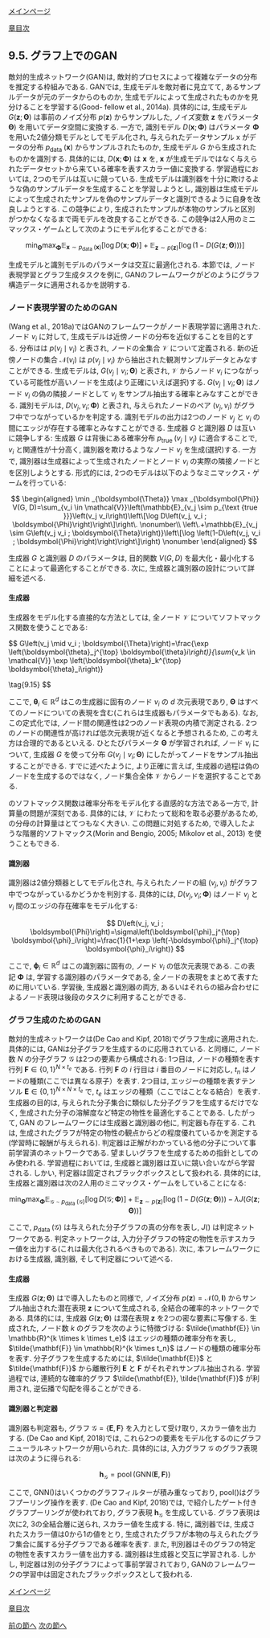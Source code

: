 [メインページ](../../index.markdown)

[章目次](./chap9.md)
## 9.5. グラフ上でのGAN

敵対的生成ネットワーク(GAN)は,
敵対的プロセスによって複雑なデータの分布を推定する枠組みである. GANでは,
生成モデルを敵対者に見立てて,
あるサンプルデータが元のデータからのものか,
生成モデルによって生成されたものかを見分けることを学習する(Good- fellow
et al., 2014a). 具体的には,
生成モデル $G(\mathbf{z} ; \boldsymbol{\Theta})$ は事前のノイズ分布 $p(\mathbf{z})$ からサンプルした,
ノイズ変数 $\mathbf{z}$ をパラメータ $\boldsymbol{\Theta})$ を用いてデータ空間に変換する.
一方で,
識別モデル $D(\mathbf{x} ; \mathbf{\Phi})$ はパラメータ $\mathbf{\Phi}$ を用いた2値分類モデルとしてモデル化され,
与えられたデータサンプル $\mathrm{x}$ がデータの分布 $p_{\text {data }}(\mathbf{x})$ からサンプルされたものか,
生成モデル $G$ から生成されたものかを識別する. 具体的には,
 $D(\mathbf{x} ; \mathbf{\Phi})$ は $\mathbf{x}$ を,
 $\mathbf{x}$ が生成モデルではなく与えられたデータセットから来ている確率を表すスカラー値に変換する.
学習過程においては, 2つのモデルは互いに競っている.
生成モデルは識別器を十分に欺けるような偽のサンプルデータを生成することを学習しようとし,
識別器は生成モデルによって生成されたサンプルを偽のサンプルデータと識別できるように自身を改良しようとする.
この競争により,
生成されたサンプルが本物のサンプルと区別がつかなくなるまで両モデルを改良することができる.
この競争は2人用のミニマックス・ゲームとして次のようにモデル化することができる:

 $$ \min _{\boldsymbol{\Theta}} \max _{\boldsymbol{\Phi}} \mathbb{E}_{\mathbf{x} \sim p_{\text {data }}(\mathbf{x})}[\log D(\mathbf{x} ; \boldsymbol{\Phi})]+\mathbb{E}_{\mathbf{z} \sim p(\mathbf{z})}[\log (1-D(G(\mathbf{z} ; \boldsymbol{\Theta})))]
    \nonumber $$ 

生成モデルと識別モデルのパラメータは交互に最適化される. 本節では,
ノード表現学習とグラフ生成タスクを例に,
GANのフレームワークがどのようにグラフ構造データに適用されるかを説明する.

### ノード表現学習のためのGAN

(Wang et al., 2018a)ではGANのフレームワークがノード表現学習に適用された.
ノード $v_i$ に対して,
生成モデルは近傍ノードの分布を近似することを目的とする.
分布はは $p\left(v_j \mid v_i\right)$ と表され,
ノードの全集合 $\mathcal{V}$ について定義される.
新の近傍ノードの集合 $\mathcal{N}\left(v_i\right)$ は $p\left(v_j \mid v_i\right)$ から抽出された観測サンプルデータとみなすことができる.
生成モデルは,
 $G\left(v_j \mid v_i ; \boldsymbol{\Theta}\right)$ と表され,
 $\mathcal{V}$ からノード $v_i$ につながっている可能性が高いノードを生成(より正確にいえば選択)する.
 $G\left(v_j \mid v_i ; \boldsymbol{\Theta}\right)$ はノード $v_i$ の偽の隣接ノードとして $v_j$ をサンプル抽出する確率とみなすことができる.
識別モデルは,  $D\left(v_j, v_i ; \mathbf{\Phi}\right)$ と表され,
与えられたノードのペア $(v_j, v_i)$ がグラフ中でつながっているかを判定する.
識別モデルの出力は2つのノード $v_j$ と $v_i$ の間にエッジが存在する確率とみなすことができる.
生成器 $G$ と識別器 $D$ は互いに競争しする:
生成器 $G$ は背後にある確率分布 $p_{\text {true }}\left(v_j \mid v_i\right)$ に適合することで,
 $v_i$ と関連性が十分高く,
識別器を欺けるようなノード $v_j$ を生成(選択)する. 一方で,
識別器は生成器によって生成されたノードとノード $v_i$ の実際の隣接ノードとを区別しようとする.
形式的には, 2つのモデルは以下のようなミニマックス・ゲームを行っている:
 

$$
\begin{aligned}
    \min _{\boldsymbol{\Theta}} \max _{\boldsymbol{\Phi}} V(G, D)=\sum_{v_i \in \mathcal{V}}\left(\mathbb{E}_{v_j \sim p_{\text {true }}}\left(v_j v_i\right)\left\[\log D\left(v_j, v_i ; \boldsymbol{\Phi}\right)\right\]\right\. \nonumber\\
    \left\.+\mathbb{E}_{v_j \sim G\left(v_j v_i ; \boldsymbol{\Theta}\right)}\left\[\log \left(1-D\left(v_j, v_i ; \boldsymbol{\Phi}\right)\right)\right\]\right) \nonumber
\end{aligned}
$$
 
生成器 $G$ と識別器 $D$ のパラメータは,
目的関数 $V(G, D)$ を最大化・最小化することによって最適化することができる.
次に, 生成器と識別器の設計について詳細を述べる.

#### 生成器

生成器をモデル化する直接的な方法としては,
全ノード $\mathcal{V}$ についてソフトマックス関数を使うことである:

 $$ G\left(v_j \mid v_i ; \boldsymbol{\Theta}\right)=\frac{\exp \left(\boldsymbol{\theta}_j^{\top} \boldsymbol{\theta}_i\right)}{\sum_{v_k \in \mathcal{V}} \exp \left(\boldsymbol{\theta}_k^{\top} \boldsymbol{\theta}_i\right)}
    
\tag{9.15} $$ 

ここで,
 $\boldsymbol{\theta}_i \in \mathbb{R}^{d}$ はこの生成器に固有のノード $v_i$ の $d$ 次元表現であり,
 $\boldsymbol{\Theta}$ はすべてのノードについての表現を含む(これらは生成器もパラメータでもある).
なお, この定式化では,
ノード間の関連性は2つのノード表現の内積で測定される.
2つのノードの関連性が高ければ低次元表現が近くなると予想されるため,
この考え方は合理的であるといえる.
ひとたびパラメータ $\boldsymbol{\Theta}$ が学習されれば,
ノード $v_i$ について,
生成器 $G$ を使って分布 $G\left(v_j \mid v_i ; \boldsymbol{\Theta}\right)$ にしたがってノードをサンプル抽出することができる.
すでに述べたように, より正確に言えば,
生成器の過程は偽のノードを生成するのではなく,
ノード集合全体 $\mathcal{V}$ からノードを選択することである.

のソフトマックス関数は確率分布をモデル化する直感的な方法である一方で,
計算量の問題が深刻である. 具体的には,
 $\mathcal{V}$ にわたって総和を取る必要があるため,
の分母の計算量はとてつもなく大きい. この問題に対処するため,
で導入したような階層的ソフトマックス(Morin and Bengio, 2005; Mikolov et
al., 2013) を使うこともできる.

#### 識別器

識別器は2値分類器としてモデル化され,
与えられたノードの組 $(v_j, v_i)$ がグラフ中でつながっているかどうかを判別する.
具体的には,
 $D\left(v_j, v_i ; \mathbf{\Phi}\right)$ はノード $v_j$ と $v_i$ 間のエッジの存在確率をモデル化する:

 

$$ D\left(v_j, v_i ; \boldsymbol{\Phi}\right)=\sigma\left(\boldsymbol{\phi}_j^{\top} \boldsymbol{\phi}_i\right)=\frac{1}{1+\exp \left(-\boldsymbol{\phi}_j^{\top} \boldsymbol{\phi}_i\right)} $$

 

ここで,  $\boldsymbol{\phi}_i \in \mathbb{R}^{d}$ はこの識別器に固有の,
ノード $v_i$ の低次元表現である. この表記 $\boldsymbol{\Phi}$ は,
学習する識別器のパラメータである,
全ノードの表現をまとめて表すために用いている. 学習後,
生成器と識別器の両方,
あるいはそれらの組み合わせによるノード表現は後段のタスクに利用することができる.

### グラフ生成のためのGAN

敵対的生成ネットワークは(De Cao and Kipf, 2018)でグラフ生成に適用された.
具体的には, GANは分子グラフを生成するのに応用されている. と同様に,
ノード数 $N$ の分子グラフ $\mathcal{G}$ は2つの要素から構成される: 1つ目は,
ノードの種類を表す行列 $\mathbf{F} \in\{0,1\}^{N \times t_e}$ である.
行列 $\mathbf{F}$ の $i$ 行目は $i$ 番目のノードに対応し,
 $t_n$ はノードの種類(ここでは異なる原子）を表す. 2つ目は,
エッジーの種類を表すテンソル $\mathbf{E} \in\{0,1\}^{N \times N \times t_e}$ で,
 $t_e$ はエッジの種類（ここではことなる結合）を表す. 生成器の目的は,
与えられた分子集合に類似した分子グラフを生成するだけでなく,
生成された分子の溶解度など特定の物性を最適化することである. したがって,
GAN のフレームワークには生成器と識別器の他に, 判定器も存在する. これは,
生成されたグラフが特定の物性の観点からどの程度優れているかを測定する(学習時に報酬が与えられる).
判定器は正解がわかっている他の分子について事前学習済のネットワークである.
望ましいグラフを生成するための指針としてのみ使われる.
学習過程においては, 生成器と識別器は互いに競い合いながら学習される.
しかい, 判定器は固定されブラックボックスとして扱われる. 具体的には,
生成器と識別器は次の2人用のミニマックス・ゲームをしていることになる:

 $$ \min _{\boldsymbol{\Theta}} \max _{\boldsymbol{\Phi}} \mathbb{E}_{\mathcal{G} \sim p_{\text {data }}(\mathcal{G})}[\log D(\mathcal{G} ; \boldsymbol{\Phi})]+\mathbb{E}_{\mathbf{z} \sim p(\mathbf{z})}[\log (1-D(G(\mathbf{z} ; \boldsymbol{\Theta})))-\lambda J(G(\mathbf{z} ; \boldsymbol{\Theta}))]
    \nonumber $$ 

ここで,
 $p_{\text {data }}(\mathcal{G})$ は与えられた分子グラフの真の分布を表し,
 $J()$ は判定ネットワークである. 判定ネットワークは,
入力分子グラフの特定の物性を示すスカラー値を出力する(これは最大化されるべきものである).
次に, 本フレームワークにおける生成器, 識別器,
そして判定器について述べる.

#### 生成器

生成器 $G(\mathbf{z} ; \boldsymbol{\Theta})$ はで導入したものと同様で,
ノイズ分布 $p(\mathbf{z})=\mathcal{N}(0, \mathbf{I})$ からサンプル抽出された潜在表現 $\mathbf{z}$ について生成される,
全結合の確率的ネットワークである. 具体的には,
生成器 $G(\mathbf{z} ; \boldsymbol{\Theta})$ は潜在表現 $\mathbf{z}$ を2つの密な要素に写像する.
生成された, ノード数 $k$ のグラフを次のように特徴づける:
 $\tilde{\mathbf{E}} \in \mathbb{R}^{k \times k \times t_e}$ はエッジの種類の確率分布を表し,
 $\tilde{\mathbf{F}} \in \mathbb{R}^{k \times t_n}$ はノードの種類の確率分布を表す.
分子グラフを生成するためには,
 $\tilde{\mathbf{E}}$ と $\tilde{\mathbf{F}}$ から離散行列 $\mathbf{E}$ と $\mathbf{F}$ がそれぞれサンプル抽出される.
学習過程では,
連続的な確率的グラフ $\tilde{\mathbf{E}}, \tilde{\mathbf{F}}$ が利用され,
逆伝播で勾配を得ることができる.

#### 識別器と判定器

識別器も判定器も,
グラフ $\mathcal{G}=\{\mathbf{E}, \mathbf{F}\}$ を入力として受け取り,
スカラー値を出力する. (De Cao and Kipf, 2018)では,
これら2つの要素をモデル化するのにグラフニューラルネットワークが用いられた.
具体的には, 入力グラフ $\mathcal{G}$ のグラフ表現は次のように得られる:

 $$ \mathbf{h}_{\mathcal{G}}=\operatorname{pool}(\mathrm{GNN}(\mathbf{E}, \mathbf{F}))
    \nonumber $$ 

ここで, GNN()はいくつかのグラフフィルターが積み重なっており,
pool()はグラフプーリング操作を表す. (De Cao and Kipf, 2018)では,
で紹介したゲート付きグラフプーリングが使われており,
グラフ表現 $\mathbf{h}_{\mathcal{G}}$ を生成している. グラフ表現は次に2,
3の全結合層に送られ, スカラー値を生成する. 特に, 識別器では,
生成されたスカラー値は0から1の値をとり,
生成されたグラフが本物の与えられたグラフ集合に属する分子グラフである確率を表す.
また, 判別器はそのグラフの特定の物性を表すスカラー値を出力する.
識別器は生成器と交互に学習される. しかし,
判定器は別の分子グラフによって事前学習されており,
GANのフレームワークの学習中は固定されたブラックボックスとして扱われる.


[メインページ](../../index.markdown)

[章目次](./chap9.md)

[前の節へ](./subsection_04.md) [次の節へ](./subsection_06.md)


